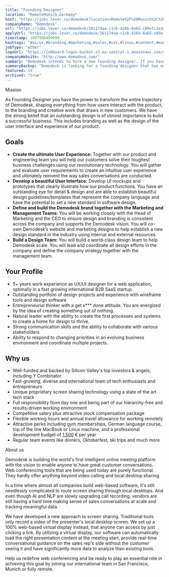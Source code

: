 ```yaml
---
title: "Founding Designer"
location: "RemoteMunich,Germany"
host: "https://jobs.lever.co/demodesk?location=Remote%2F%20Munich%2C%20Germany"
companyName: "Demodesk"
url: "https://jobs.lever.co/demodesk/161174aa-c1cb-426b-8ab5-c09efc2e2da3"
applyUrl: "https://jobs.lever.co/demodesk/161174aa-c1cb-426b-8ab5-c09efc2e2da3/apply"
timestamp: 1607990400000
hashtags: "#ui/ux,#branding,#marketing,#sales,#css,#linux,#content,#management,#photoshop,#German"
jobType: "other"
logoUrl: "https://jobboard-logos-bucket.s3.eu-central-1.amazonaws.com/demodesk"
companyWebsite: "http://www.demodesk.com/"
summary: "Demodesk intends to hire a new founding designer. If you have 5+ years work experience as UX/UI designer for a web application, optimally in a fast growing international B2B SaaS startup, consider applying."
summaryBackup: "Demodesk is looking for a founding designer that has experience in: #ui/ux, #branding, #marketing."
featured: 10
archived: "true"
---
```


Mission

As Founding Designer you have the power to transform the entire trajectory of Demodesk, shaping everything from how users interact with the product, to the branding and creative work that draws in new customers. We have the strong belief that an outstanding design is of utmost importance to build a successful business. This includes branding as well as the design of the user interface and experience of our product.

## Goals

*   **Create the ultimate User Experience:** Together with our product and engineering team you will help our customers solve their toughest business challenges using our revolutionary technology. You will gather and evaluate user requirements to create an intuitive user experience and ultimately reinvent the way sales conversations are conducted.
*   **Develop a beautiful User Interface:** Develop UI mockups and prototypes that clearly illustrate how our product functions. You have an outstanding eye for detail & design and are able to establish beautiful design guidelines/templates that represent the company language and have the potential to set a new standard in software design.
*   **Define and build the Demodesk brand together with the Marketing and Management Teams:** You will be working closely with the Head of Marketing and the CEO to ensure design and branding is consistent across the company and supports the Demodesk vision. You will co-own Demodesk’s website and marketing designs to help establish a new design standard in the industry using internal and external resources. 
*   **Build a Design Team:** You will build a world-class design team to help Demodesk scale. You will lead and coordinate all design efforts in the company and define the company strategy together with the management team.

## Your Profile

*   5+ years work experience as UX/UI designer for a web application, optimally in a fast growing international B2B SaaS startup.
*   Outstanding portfolio of design projects and experience with wireframe tools and design software 
*   Entrepreneurial thinker with a get s\*\*\* done attitude. You are energized by the idea of creating something out of nothing.
*   Natural leader with the ability to create the first processes and systems to create a home for design to thrive.
*   Strong communication skills and the ability to collaborate with various stakeholders
*   Ability to respond to changing priorities in an evolving business environment and coordinate multiple projects.

## Why us

*   Well-funded and backed by Silicon Valley's top investors & angels, including Y Combinator
*   Fast-growing, diverse and international team of tech enthusiasts and entrepreneurs
*   Unique proprietary screen sharing technology using a state of the art tech stack
*   Full responsibility from day one and being part of our hierarchy-free and results-driven working environment
*   Competitive salary plus attractive stock compensation package
*   Flexible working hours and annual travel allowance for working remotely
*   Attractive perks including gym memberships, German language course, top of the line MacBook or Linux machine, and a professional development budget of [1.500](http://1.500) € per year
*   Regular team events like dinners, Oktoberfest, ski trips and much more

About us

Demodesk is building the world's first intelligent online meeting platform with the vision to enable anyone to have great customer conversations. Web conferencing tools that are being used today are purely functional. They hardly offer anything beyond video calling and local desktop sharing.

In a time where almost all companies build web-based software, it's still needlessly complicated to route screen sharing through local desktops. And even though AI and NLP are slowly upgrading call recording, vendors are still having a hard time making sense of sales conversations at scale and tracking meaningful data.

We have developed a new approach to screen sharing. Traditional tools only record a video of the presenter's local desktop screen. We set up a 100% web-based virtual display instead, that anyone can access by just clicking a link. By utilizing a virtual display, our software can automatically load the right presentation content at the meeting start, provide real-time conversational guidance on the sales rep's side without the customer seeing it and have significantly more data to analyze than existing tools.

Help us redefine web conferencing and be ready to play an essential role in achieving this goal by joining our international team in San Francisco, Munich or fully remote.
